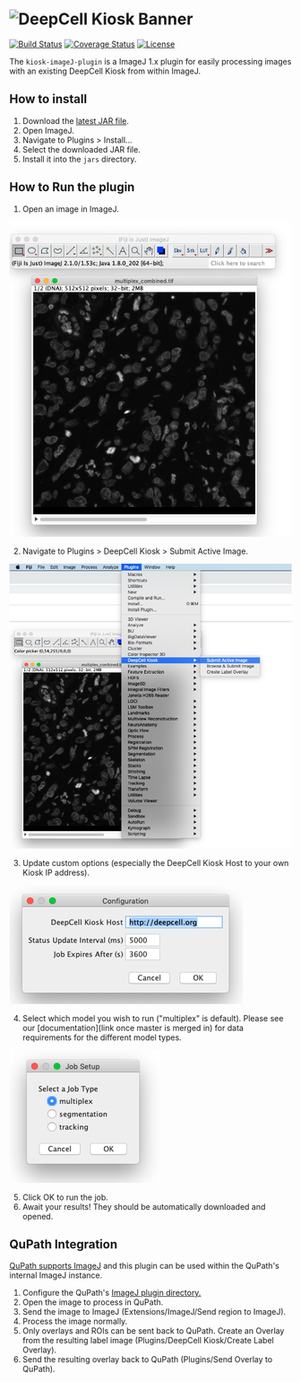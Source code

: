 # ![DeepCell Kiosk Banner](https://raw.githubusercontent.com/vanvalenlab/kiosk-console/master/docs/images/DeepCell_Kiosk_Banner.png)

[![Build Status](https://github.com/vanvalenlab/kiosk-imageJ-plugin/workflows/build/badge.svg)](https://github.com/vanvalenlab/kiosk-imageJ-plugin/actions)
[![Coverage Status](https://coveralls.io/repos/github/vanvalenlab/kiosk-imageJ-plugin/badge.svg?branch=master)](https://coveralls.io/github/vanvalenlab/kiosk-imageJ-plugin?branch=master)
[![License](https://img.shields.io/badge/License-Apache%202.0-blue.svg)](/LICENSE)

The `kiosk-imageJ-plugin` is a ImageJ 1.x plugin for easily processing images with an existing DeepCell Kiosk from within ImageJ.

## How to install

1. Download the [latest JAR file](https://github.com/vanvalenlab/kiosk-imageJ-plugin/releases/download/0.3.1/Kiosk_ImageJ-0.3.1.jar).
2. Open ImageJ.
3. Navigate to Plugins > Install...
4. Select the downloaded JAR file.
5. Install it into the `jars` directory.

## How to Run the plugin

1. Open an image in ImageJ.

![image](resources/step_1_screenshot.png) 

2. Navigate to Plugins > DeepCell Kiosk > Submit Active Image.  

![image](resources/step_2_screenshot.png) 

3. Update custom options (especially the DeepCell Kiosk Host to your own Kiosk IP address).

![image](resources/step_3_screenshot.png) 

4. Select which model you wish to run ("multiplex" is default). Please see our [documentation](link once master is merged in) for data requirements for the different model types. 

![image](resources/step_4_screenshot.png) 

5. Click OK to run the job.
6. Await your results! They should be automatically downloaded and opened.

## QuPath Integration

[QuPath supports ImageJ](https://qupath.readthedocs.io/en/latest/docs/advanced/imagej.html) and this plugin can be used within the QuPath's internal ImageJ instance.

1. Configure the QuPath's [ImageJ plugin directory.](https://qupath.readthedocs.io/en/latest/docs/advanced/imagej.html#accessing-imagej-plugins)
2. Open the image to process in QuPath.
3. Send the image to ImageJ (Extensions/ImageJ/Send region to ImageJ).
4. Process the image normally.
5. Only overlays and ROIs can be sent back to QuPath. Create an Overlay from the resulting label image (Plugins/DeepCell Kiosk/Create Label Overlay).
6. Send the resulting overlay back to QuPath (Plugins/Send Overlay to QuPath).
